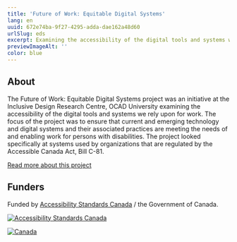 ```yaml
---
title: 'Future of Work: Equitable Digital Systems'
lang: en
uuid: 672e74ba-9f27-4295-adda-dae162a48d60
urlSlug: eds
excerpt: Examining the accessibility of the digital tools and systems we rely upon for work
previewImageAlt: ''
color: blue
---
```

## About

The Future of Work: Equitable Digital Systems project was an initiative at the Inclusive Design Research Centre, OCAD University examining the accessibility of the digital tools and systems we rely upon for work. The focus of the project was to ensure that current and emerging technology and digital systems and their associated practices are meeting the needs of and enabling work for persons with disabilities. The project looked specifically at systems used by organizations that are regulated by the Accessible Canada Act, Bill C-81.

[Read more about this project](https://idrc.ocadu.ca/projects/eds/)

## Funders

Funded by [Accessibility Standards Canada](https://accessible.canada.ca) / the Government of Canada.

[![Accessibility Standards Canada](/assets/uploads/asc.png)](https://accessible.canada.ca/)

[![Canada](/assets/uploads/canada.svg)](https://www.canada.ca/en.html)
